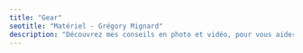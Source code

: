 ```yaml
---
title: "Gear"
seotitle: "Matériel - Grégory Mignard"
description: "Découvrez mes conseils en photo et vidéo, pour vous aider à progresser en découvrant des nouvelles techniques et de nombreux accessoires."
---
```

